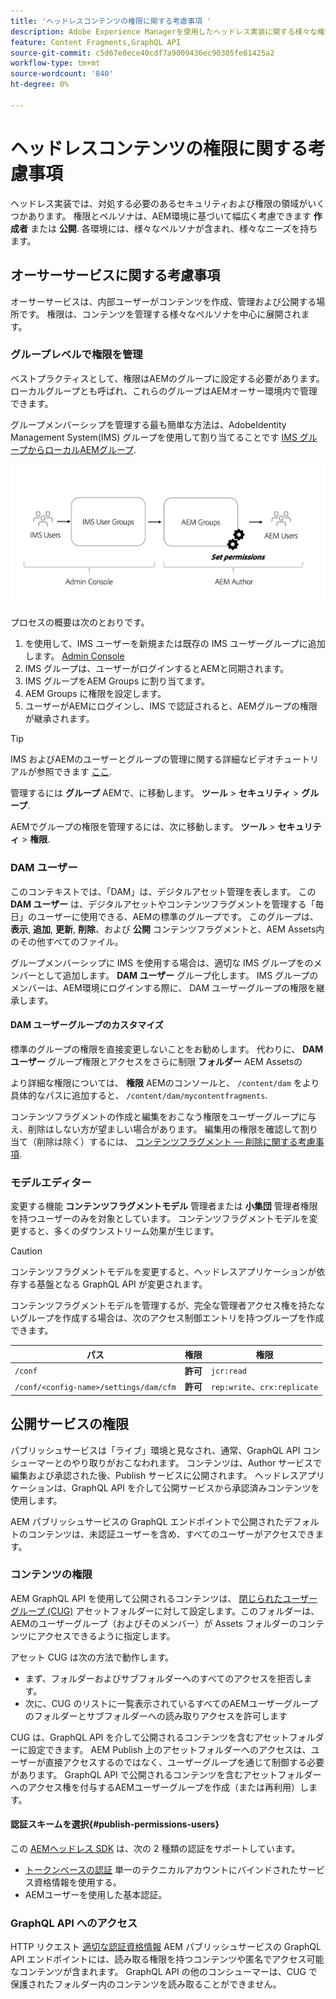 ```yaml
---
title: 'ヘッドレスコンテンツの権限に関する考慮事項 '
description: Adobe Experience Managerを使用したヘッドレス実装に関する様々な権限と ACL の考慮事項について説明します。 オーサー環境とパブリッシュ環境の両方で必要となる、様々なペルソナおよび潜在的な権限レベルを理解します。
feature: Content Fragments,GraphQL API
source-git-commit: c5d67e0ece40cdf7a9009436ec90305fe81425a2
workflow-type: tm+mt
source-wordcount: '840'
ht-degree: 0%

---
```



# ヘッドレスコンテンツの権限に関する考慮事項

ヘッドレス実装では、対処する必要のあるセキュリティおよび権限の領域がいくつかあります。 権限とペルソナは、AEM環境に基づいて幅広く考慮できます **作成者** または **公開**. 各環境には、様々なペルソナが含まれ、様々なニーズを持ちます。

## オーサーサービスに関する考慮事項

オーサーサービスは、内部ユーザーがコンテンツを作成、管理および公開する場所です。 権限は、コンテンツを管理する様々なペルソナを中心に展開されます。

### グループレベルで権限を管理

ベストプラクティスとして、権限はAEMのグループに設定する必要があります。 ローカルグループとも呼ばれ、これらのグループはAEMオーサー環境内で管理できます。

グループメンバーシップを管理する最も簡単な方法は、AdobeIdentity Management System(IMS) グループを使用して割り当てることです [IMS グループからローカルAEMグループ](https://experienceleague.adobe.com/docs/experience-manager-cloud-service/content/security/ims-support.html?lang=en#managing-permissions-in-aem).

![Admin Console 権限フロー](assets/admin-console-aem-group-permissions.png)

プロセスの概要は次のとおりです。

1. を使用して、IMS ユーザーを新規または既存の IMS ユーザーグループに追加します。 [Admin Console](https://adminconsole.adobe.com/)
1. IMS グループは、ユーザーがログインするとAEMと同期されます。
1. IMS グループをAEM Groups に割り当てます。
1. AEM Groups に権限を設定します。
1. ユーザーがAEMにログインし、IMS で認証されると、AEMグループの権限が継承されます。

>[!TIP]
>
> IMS およびAEMのユーザーとグループの管理に関する詳細なビデオチュートリアルが参照できます [ここ](https://experienceleague.adobe.com/docs/experience-manager-learn/cloud-service/accessing/overview.html).

管理するには **グループ** AEMで、に移動します。 **ツール** > **セキュリティ** > **グループ**.

AEMでグループの権限を管理するには、次に移動します。 **ツール** > **セキュリティ** > **権限**.

### DAM ユーザー

このコンテキストでは、「DAM」は、デジタルアセット管理を表します。 この **DAM ユーザー** は、デジタルアセットやコンテンツフラグメントを管理する「毎日」のユーザーに使用できる、AEMの標準のグループです。 このグループは、 **表示**, **追加**, **更新**, **削除**、および **公開** コンテンツフラグメントと、AEM Assets内のその他すべてのファイル。

グループメンバーシップに IMS を使用する場合は、適切な IMS グループをのメンバーとして追加します。 **DAM ユーザー** グループ化します。 IMS グループのメンバーは、AEM環境にログインする際に、 DAM ユーザーグループの権限を継承します。

#### DAM ユーザーグループのカスタマイズ

標準のグループの権限を直接変更しないことをお勧めします。 代わりに、 **DAM ユーザー** グループ権限とアクセスをさらに制限 **フォルダー** AEM Assetsの

より詳細な権限については、 **権限** AEMのコンソールと、 `/content/dam` をより具体的なパスに追加すると、 `/content/dam/mycontentfragments`.

コンテンツフラグメントの作成と編集をおこなう権限をユーザーグループに与え、削除はしない方が望ましい場合があります。 編集用の権限を確認して割り当て（削除は除く）するには、 [コンテンツフラグメント — 削除に関する考慮事項](/help/assets/content-fragments/content-fragments-delete.md).

### モデルエディター

変更する機能 **コンテンツフラグメントモデル** 管理者または **小集団** 管理者権限を持つユーザーのみを対象としています。 コンテンツフラグメントモデルを変更すると、多くのダウンストリーム効果が生じます。

>[!CAUTION]
>
>コンテンツフラグメントモデルを変更すると、ヘッドレスアプリケーションが依存する基盤となる GraphQL API が変更されます。

コンテンツフラグメントモデルを管理するが、完全な管理者アクセス権を持たないグループを作成する場合は、次のアクセス制御エントリを持つグループを作成できます。

| パス | 権限 | 権限 |
|-----| -------------| ---------|
| `/conf` | **許可** | `jcr:read` |
| `/conf/<config-name>/settings/dam/cfm` | **許可** | `rep:write`、`crx:replicate` |

## 公開サービスの権限

パブリッシュサービスは「ライブ」環境と見なされ、通常、GraphQL API コンシューマーとのやり取りがおこなわれます。 コンテンツは、Author サービスで編集および承認された後、Publish サービスに公開されます。 ヘッドレスアプリケーションは、GraphQL API を介して公開サービスから承認済みコンテンツを使用します。

AEM パブリッシュサービスの GraphQL エンドポイントで公開されたデフォルトのコンテンツは、未認証ユーザーを含め、すべてのユーザーがアクセスできます。

### コンテンツの権限

AEM GraphQL API を使用して公開されるコンテンツは、 [閉じられたユーザーグループ (CUG)](https://experienceleague.adobe.com/docs/experience-manager-learn/assets/advanced/closed-user-groups.html) アセットフォルダーに対して設定します。このフォルダーは、AEMのユーザーグループ（およびそのメンバー）が Assets フォルダーのコンテンツにアクセスできるように指定します。

アセット CUG は次の方法で動作します。

* まず、フォルダーおよびサブフォルダーへのすべてのアクセスを拒否します。
* 次に、CUG のリストに一覧表示されているすべてのAEMユーザーグループのフォルダーとサブフォルダーへの読み取りアクセスを許可します

CUG は、GraphQL API を介して公開されるコンテンツを含むアセットフォルダーに設定できます。 AEM Publish 上のアセットフォルダーへのアクセスは、ユーザーが直接アクセスするのではなく、ユーザーグループを通じて制御する必要があります。 GraphQL API で公開されるコンテンツを含むアセットフォルダーへのアクセス権を付与するAEMユーザーグループを作成（または再利用）します。

#### 認証スキームを選択{#publish-permissions-users}

この [AEMヘッドレス SDK](https://github.com/adobe/aem-headless-client-js#create-aemheadless-client) は、次の 2 種類の認証をサポートしています。

* [トークンベースの認証](/help/implementing/developing/introduction/generating-access-tokens-for-server-side-apis.md) 単一のテクニカルアカウントにバインドされたサービス資格情報を使用する。
* AEMユーザーを使用した基本認証。

### GraphQL API へのアクセス

HTTP リクエスト [適切な認証資格情報](https://github.com/adobe/aem-headless-client-js#create-aemheadless-client) AEM パブリッシュサービスの GraphQL API エンドポイントには、読み取る権限を持つコンテンツや匿名でアクセス可能なコンテンツが含まれます。 GraphQL API の他のコンシューマーは、CUG で保護されたフォルダー内のコンテンツを読み取ることができません。

